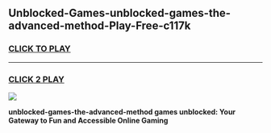 
## Unblocked-Games-unblocked-games-the-advanced-method-Play-Free-c117k
<h3>
<a href="https://premium76.site?title=unblocked-games-the-advanced-method&ref=23A">CLICK TO PLAY</a></h3>
<hr>

<h3>
<a href="https://premium76.site?title=unblocked-games-the-advanced-method&ref=23A">CLICK 2 PLAY</a>
  
</h3>

<a href="https://premium76.site?title=unblocked-games-the-advanced-method&ref=23A"><img src="https://clearcache.store/games.png"></a>


**unblocked-games-the-advanced-method games unblocked: Your Gateway to Fun and Accessible Online Gaming**
